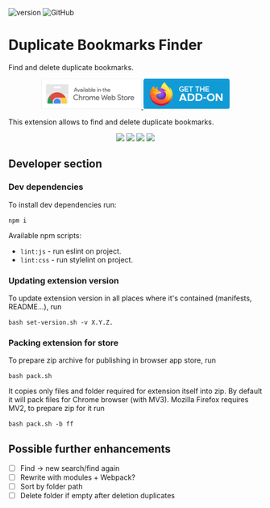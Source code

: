 ![version](https://img.shields.io/badge/version-0.1.4-blue)
![GitHub](https://img.shields.io/github/license/zaksid/ext-duplicate-bookmarks-finder)


# Duplicate Bookmarks Finder

Find and delete duplicate bookmarks.

<p align="center">
    <a href="https://chrome.google.com/webstore/detail/duplicate-bookmarks-finde/mmfbmpbplefbggnhpiojnhcadkhglnlf">
        <img src="store_images/cws_badge_large_border.png" alt="Get Duplicate Bookmarks Finder for Firefox" style="height: 60px">
    </a>
    <a href="https://addons.mozilla.org/addon/duplicate-bookmarks-finder/">
        <img src="store_images/amo_badge.png" alt="Get Duplicate Bookmarks Finder for Firefox" style="height: 60px">
    </a>
</p>

This extension allows to find and delete duplicate bookmarks.

<p align="center">
    <img src="store_images/screenshot_1.png" style=" width: 250px">
    <img src="store_images/screenshot_2.png" style=" width: 250px">
    <img src="store_images/screenshot_3.png" style=" width: 250px">
    <img src="store_images/screenshot_4.png" style=" width: 250px">
</p>

## Developer section

### Dev dependencies

To install dev dependencies run:
```
npm i
```

Available npm scripts:
- `lint:js` - run eslint on project.
- `lint:css` - run stylelint on project.

### Updating extension version

To update extension version in all places where it's contained (manifests, README...), run
```
bash set-version.sh -v X.Y.Z.
```

### Packing extension for store

To prepare zip archive for publishing in browser app store, run
```
bash pack.sh
```
It copies only files and folder required for extension itself into zip.
By default it will pack files for Chrome browser (with MV3). Mozilla Firefox requires MV2, to prepare zip for it run
```
bash pack.sh -b ff
```

## Possible further enhancements

* [ ] Find -> new search/find again
* [ ] Rewrite with modules + Webpack?
* [ ] Sort by folder path
* [ ] Delete folder if empty after deletion duplicates
